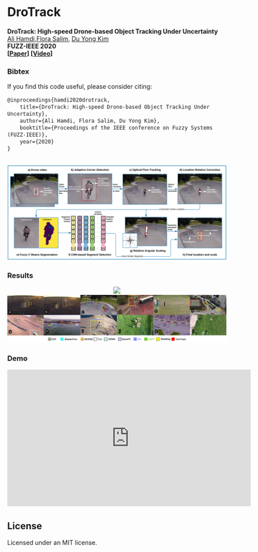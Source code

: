 # DroTrack

**DroTrack: High-speed Drone-based Object Tracking Under Uncertainty**<br />
[Ali Hamdi](https://scholar.google.com.au/citations?user=Q5qW1rcAAAAJ&hl=en),[Flora Salim](http://florasalim.com/), [Du Yong Kim](https://sites.google.com/site/duyongkim/)<br />
**FUZZ-IEEE 2020** <br />
**[[Paper](https://arxiv.org/abs/2005.00828)] [[Video](https://youtu.be/i0oiodX9o6g)]** <br />

### Bibtex
If you find this code useful, please consider citing:

```
@inproceedings{hamdi2020drotrack,
    title={DroTrack: High-speed Drone-based Object Tracking Under Uncertainty},
    author={Ali Hamdi, Flora Salim, Du Yong Kim},
    booktitle={Proceedings of the IEEE conference on Fuzzy Systems (FUZZ-IEEE)},
    year={2020}
}
```
<br />

<div align="center">
  <img src="code/src/DroTrack.png" width="600px" />
</div>

### Results

<div align="center">
  <img src="code/src/Final-results.jpg" width="600px" />
</div>

<div align="center">
  <img src="code/src/Final-frames.jpg" width="600px" />
</div>

### Demo

<iframe width="560" height="315" src="https://www.youtube.com/embed/fUYiur3yUxw" frameborder="0" allow="accelerometer; autoplay; encrypted-media; gyroscope; picture-in-picture" allowfullscreen></iframe>

## License
Licensed under an MIT license.